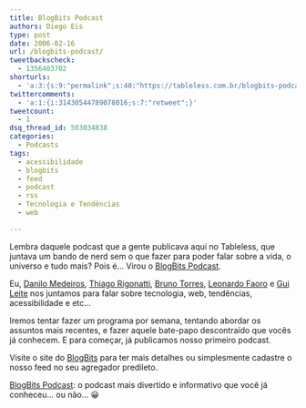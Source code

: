 ```yaml
---
title: BlogBits Podcast
authors: Diego Eis
type: post
date: 2006-02-16
url: /blogbits-podcast/
tweetbackscheck:
  - 1356403702
shorturls:
  - 'a:3:{s:9:"permalink";s:40:"https://tableless.com.br/blogbits-podcast";s:7:"tinyurl";s:26:"https://tinyurl.com/3wf5lv2";s:4:"isgd";s:19:"https://is.gd/6c9xhC";}'
twittercomments:
  - 'a:1:{i:31430544789078016;s:7:"retweet";}'
tweetcount:
  - 1
dsq_thread_id: 503034838
categories:
  - Podcasts
tags:
  - acessibilidade
  - blogbits
  - feed
  - podcast
  - rss
  - Tecnologia e Tendências
  - web

---
```

Lembra daquele podcast que a gente publicava aqui no Tableless, que juntava um bando de nerd sem o que fazer para poder falar sobre a vida, o universo e tudo mais? Pois é&#8230; Virou o [BlogBits Podcast][1].

Eu, [Danilo Medeiros][2], [Thiago Rigonatti][3], [Bruno Torres][4], [Leonardo Faoro][5] e [Gui Leite][6] nos juntamos para falar sobre tecnologia, web, tendências, acessibilidade e etc&#8230;
  
Iremos tentar fazer um programa por semana, tentando abordar os assuntos mais recentes, e fazer aquele bate-papo descontraído que vocês já conhecem. E para começar, já publicamos nosso primeiro podcast.

Visite o site do [BlogBits][1] para ter mais detalhes ou simplesmente cadastre o nosso feed no seu agregador predileto.

[BlogBits Podcast][1]: o podcast mais divertido e informativo que você já conheceu&#8230; ou não&#8230; 😀

 [1]: https://www.blogbits.com.br/
 [2]: https://www.digitalminds.com.br/
 [3]: https://www.mobilelife.com.br
 [4]: https://brunotorres.net/
 [5]: https://meiobit.com
 [6]: https://guileite.com/